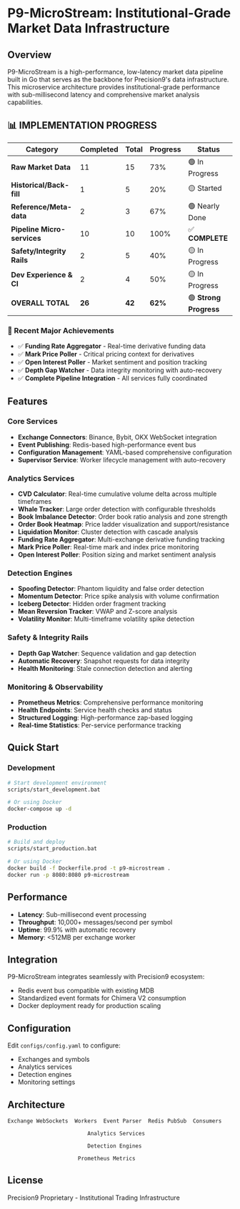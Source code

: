 # P9-MicroStream: Institutional-Grade Market Data Infrastructure

##  **Overview**

P9-MicroStream is a high-performance, low-latency market data pipeline built in Go that serves as the backbone for Precision9's data infrastructure. This microservice architecture provides institutional-grade performance with sub-millisecond latency and comprehensive market analysis capabilities.

## 📊 **IMPLEMENTATION PROGRESS**

| Category | Completed | Total | Progress | Status |
|----------|-----------|-------|----------|--------|
| **Raw Market Data** | 11 | 15 | 73% | 🟢 In Progress |
| **Historical/Back-fill** | 1 | 5 | 20% | 🟡 Started |
| **Reference/Meta-data** | 2 | 3 | 67% | 🟢 Nearly Done |
| **Pipeline Micro-services** | 10 | 10 | 100% | ✅ **COMPLETE** |
| **Safety/Integrity Rails** | 2 | 5 | 40% | 🟡 In Progress |
| **Dev Experience & CI** | 2 | 4 | 50% | 🟡 In Progress |
| **OVERALL TOTAL** | **26** | **42** | **62%** | 🟢 **Strong Progress** |

### 🎯 Recent Major Achievements
- ✅ **Funding Rate Aggregator** - Real-time derivative funding data
- ✅ **Mark Price Poller** - Critical pricing context for derivatives  
- ✅ **Open Interest Poller** - Market sentiment and position tracking
- ✅ **Depth Gap Watcher** - Data integrity monitoring with auto-recovery
- ✅ **Complete Pipeline Integration** - All services fully coordinated

##  **Features**

### Core Services
- **Exchange Connectors**: Binance, Bybit, OKX WebSocket integration
- **Event Publishing**: Redis-based high-performance event bus
- **Configuration Management**: YAML-based comprehensive configuration
- **Supervisor Service**: Worker lifecycle management with auto-recovery

### Analytics Services
- **CVD Calculator**: Real-time cumulative volume delta across multiple timeframes
- **Whale Tracker**: Large order detection with configurable thresholds
- **Book Imbalance Detector**: Order book ratio analysis and zone strength
- **Order Book Heatmap**: Price ladder visualization and support/resistance
- **Liquidation Monitor**: Cluster detection with cascade analysis
- **Funding Rate Aggregator**: Multi-exchange derivative funding tracking
- **Mark Price Poller**: Real-time mark and index price monitoring
- **Open Interest Poller**: Position sizing and market sentiment analysis

### Detection Engines
- **Spoofing Detector**: Phantom liquidity and false order detection
- **Momentum Detector**: Price spike analysis with volume confirmation
- **Iceberg Detector**: Hidden order fragment tracking
- **Mean Reversion Tracker**: VWAP and Z-score analysis
- **Volatility Monitor**: Multi-timeframe volatility spike detection

### Safety & Integrity Rails
- **Depth Gap Watcher**: Sequence validation and gap detection
- **Automatic Recovery**: Snapshot requests for data integrity
- **Health Monitoring**: Stale connection detection and alerting

### Monitoring & Observability
- **Prometheus Metrics**: Comprehensive performance monitoring
- **Health Endpoints**: Service health checks and status
- **Structured Logging**: High-performance zap-based logging
- **Real-time Statistics**: Per-service performance tracking

##  **Quick Start**

### Development
```bash
# Start development environment
scripts/start_development.bat

# Or using Docker
docker-compose up -d
```

### Production
```bash
# Build and deploy
scripts/start_production.bat

# Or using Docker
docker build -f Dockerfile.prod -t p9-microstream .
docker run -p 8080:8080 p9-microstream
```

##  **Performance**

- **Latency**: Sub-millisecond event processing
- **Throughput**: 10,000+ messages/second per symbol
- **Uptime**: 99.9% with automatic recovery
- **Memory**: <512MB per exchange worker

##  **Integration**

P9-MicroStream integrates seamlessly with Precision9 ecosystem:
- Redis event bus compatible with existing MDB
- Standardized event formats for Chimera V2 consumption
- Docker deployment ready for production scaling

##  **Configuration**

Edit `configs/config.yaml` to configure:
- Exchanges and symbols
- Analytics services
- Detection engines
- Monitoring settings

##  **Architecture**

```
Exchange WebSockets  Workers  Event Parser  Redis PubSub  Consumers
                              
                         Analytics Services
                              
                         Detection Engines
                              
                      Prometheus Metrics
```

##  **License**

Precision9 Proprietary - Institutional Trading Infrastructure
